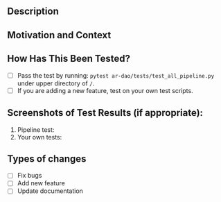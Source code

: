 <!--- Provide a general summary of your changes in the Title above -->

## Description
<!--- Describe your changes in detail -->

## Motivation and Context
<!--- Are there any related issues? If so, please put the link here. -->
<!--- Why is this change required? What problem does it solve? -->

## How Has This Been Tested?
<!---  Put an `x` in all the boxes that apply: --->
- [ ] Pass the test by running: `pytest ar-dao/tests/test_all_pipeline.py` under upper directory of `/`.
- [ ] If you are adding a new feature, test on your own test scripts.

<!--- **ATTENTION**: If you are adding a new feature, please make sure your codes are **correctly tested**. If our test scripts do not cover your cases, please provide your own test scripts under the `tests` folder and test them. More information about test scripts can be found [here](https://docs.python.org/3/library/unittest.html#basic-example), or you could refer to those we provide under the `tests` folder. -->

## Screenshots of Test Results (if appropriate):
1. Pipeline test:
2. Your own tests:

## Types of changes
<!--- What types of changes does your code introduce? Put an `x` in all the boxes that apply: -->
- [ ] Fix bugs
- [ ] Add new feature
- [ ] Update documentation
